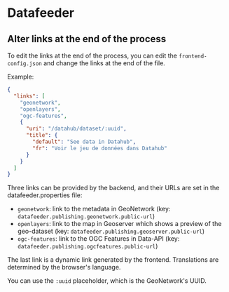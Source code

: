 # Datafeeder

## Alter links at the end of the process

To edit the links at the end of the process, you can edit the `frontend-config.json` and change the links at the end of the file.

Example:

```json
{
  "links": [
    "geonetwork",
    "openlayers",
    "ogc-features",
    {
      "uri": "/datahub/dataset/:uuid",
      "title": {
        "default": "See data in Datahub",
        "fr": "Voir le jeu de données dans Datahub"
      }
    }
  ]
}
```

Three links can be provided by the backend, and their URLs are set in the datafeeder.properties file:
- `geonetwork`: link to the metadata in GeoNetwork (key: `datafeeder.publishing.geonetwork.public-url`)
- `openlayers`: link to the map in Geoserver which shows a preview of the geo-dataset (key: `datafeeder.publishing.geoserver.public-url`)
- `ogc-features`: link to the OGC Features in Data-API (key: `datafeeder.publishing.ogcfeatures.public-url`)

The last link is a dynamic link generated by the frontend. Translations are determined by the browser's language.

You can use the `:uuid` placeholder, which is the GeoNetwork's UUID.
